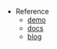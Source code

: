 - Reference
  - [demo](https://codesandbox.io/s/next-js-yoga-graphiql-lf6ktu)
  - [docs](https://the-guild.dev/graphql/yoga-server/docs/integrations/integration-with-nextjs)
  - [blog](https://zenn.dev/link/comments/d0a164ef258265)
